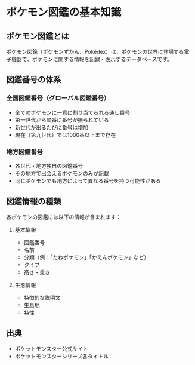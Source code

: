 # ポケモン図鑑の基本知識

## ポケモン図鑑とは

ポケモン図鑑（ポケモンずかん、Pokédex）は、ポケモンの世界に登場する電子機器で、ポケモンに関する情報を記録・表示するデータベースです。

## 図鑑番号の体系

### 全国図鑑番号（グローバル図鑑番号）
- 全てのポケモンに一意に割り当てられる通し番号
- 第一世代から順番に番号が振られている
- 新世代が出るたびに番号は増加
- 現在（第九世代）では1000番以上まで存在

### 地方図鑑番号
- 各世代・地方独自の図鑑番号
- その地方で出会えるポケモンのみが記載
- 同じポケモンでも地方によって異なる番号を持つ可能性がある

## 図鑑情報の種類

各ポケモンの図鑑には以下の情報が含まれます：

1. 基本情報
   - 図鑑番号
   - 名前
   - 分類（例：「たねポケモン」「かえんポケモン」など）
   - タイプ
   - 高さ・重さ

2. 生態情報
   - 特徴的な説明文
   - 生息地
   - 特性

## 出典
- ポケットモンスター公式サイト
- ポケットモンスターシリーズ各タイトル 